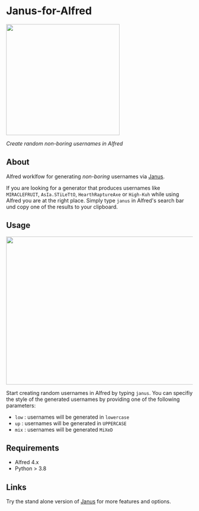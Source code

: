 # Janus-for-Alfred
<img src="https://user-images.githubusercontent.com/86777463/180734786-a057af48-cc2c-42e9-985d-a70eaaea9c05.png" width="306" height="300">

*Create random non-boring usernames in Alfred*

## About
Alfred worklfow for generating *non-boring* usernames via [Janus](https://github.com/manesspl/janus). 

If you are looking for a generator that produces usernames like `MIRACLEFRUIT`, `AsIa.STiLeTtO`, `HearthRaptureAxe` or `High-Kuh` while using Alfred you are at the right place. Simply type `janus` in Alfred's search bar und copy one of the results to your clipboard.

## Usage
<img src="https://user-images.githubusercontent.com/86777463/180739510-696890b3-70d9-49fa-b313-ef2be45bfe2b.gif" width="700" height="400">

Start creating random usernames in Alfred by typing `janus`. You can specifiy the style of the generated usernames by providing one of the following parameters:

- `low` : usernames will be generated in `lowercase`
- `up` : usernames will be generated in `UPPERCASE`
- `mix` : usernames will be generated `MiXeD`

## Requirements
- Alfred 4.x
- Python > 3.8

## Links
Try the stand alone version of [Janus](https://github.com/manesspl/janus) for more features and options.
